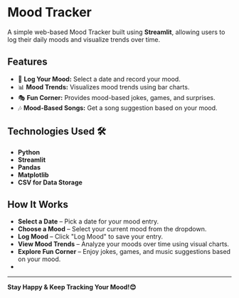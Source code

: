 # Mood Tracker   

A simple web-based Mood Tracker built using **Streamlit**, allowing users to log their daily moods and visualize trends over time.  

## Features   
- 📅 **Log Your Mood:** Select a date and record your mood.  
- 📊 **Mood Trends:** Visualizes mood trends using bar charts.  
- 🎭 **Fun Corner:** Provides mood-based jokes, games, and surprises.  
- 🎶 **Mood-Based Songs:** Get a song suggestion based on your mood.  

## Technologies Used 🛠  
- **Python**   
- **Streamlit**  
- **Pandas**   
- **Matplotlib**  
- **CSV for Data Storage**  

## How It Works
- **Select a Date** – Pick a date for your mood entry.
- **Choose a Mood** – Select your current mood from the dropdown.
- **Log Mood** – Click "Log Mood" to save your entry.
- **View Mood Trends** – Analyze your moods over time using visual charts.
- **Explore Fun Corner** – Enjoy jokes, games, and music suggestions based on your mood.
- 
------
**Stay Happy & Keep Tracking Your Mood!😊**

